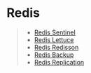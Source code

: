 # Redis

> * [Redis Sentinel](https://github.com/tlarbals824/TIL/tree/main/Database/Redis/RedisSentinel.md)
> * [Redis Lettuce](https://github.com/tlarbals824/TIL/tree/main/Database/Redis/RedisLettuce.md)
> * [Redis Redisson](https://github.com/tlarbals824/TIL/tree/main/Database/Redis/RedisRedisson.md)
> * [Redis Backup](https://github.com/tlarbals824/TIL/tree/main/Database/Redis/RedisBackup.md)
> * [Redis Replication](https://github.com/tlarbals824/TIL/tree/main/Database/Redis/RedisReplica.md)